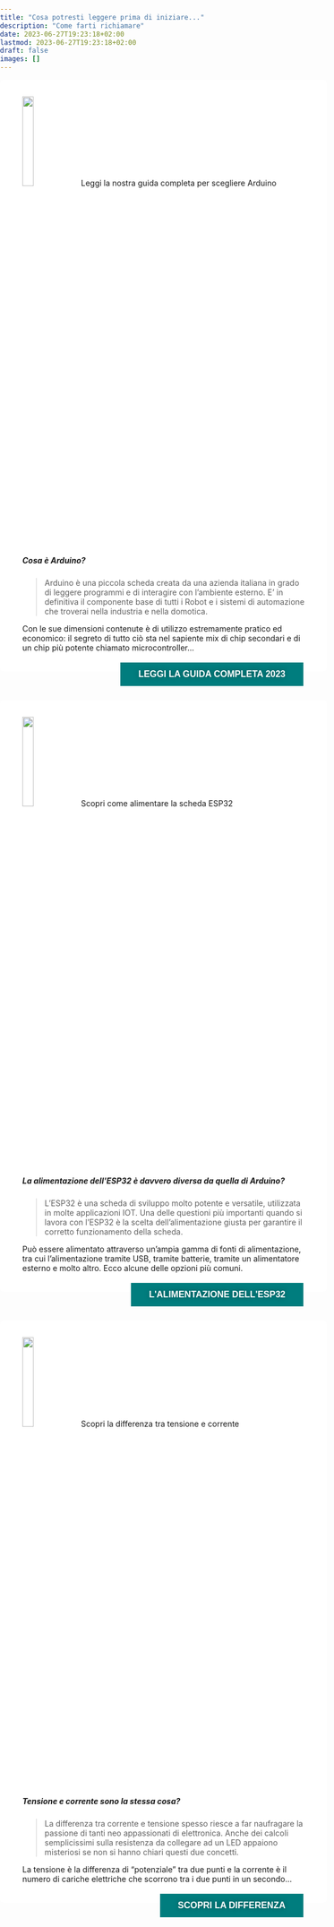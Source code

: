 ```yaml
---
title: "Cosa potresti leggere prima di iniziare..."
description: "Come farti richiamare"
date: 2023-06-27T19:23:18+02:00
lastmod: 2023-06-27T19:23:18+02:00
draft: false
images: []
---
```




<style>

.col-md-12 > article:nth-child(1) > h1:nth-child(1) {
  color: #ffffff;
}

.lead {
  padding-top:    5px;
  padding-bottom: 5px;
  padding-right: 10px;
  padding-left:  10px;
}

footer {
  background-image: url(images/footer.png);
}

body {
  background-image: url(images/103.jpeg);
  background-size: cover;
  background-repeat: no-repeat;
  margin: 0; 
  padding: 0;
}

h5 {
  font-weight: 700;
}

h3 {
  text-transform: uppercase;
  color: #5f7c57;
}

.bz-form {width: 684px; margin: 200px auto 0; }

.bz-container {
  width: 100%;
  background-color: #fff;
  padding: 30px 40px 20px;
  border-radius: 7px;
  border: 0px solid #74A1B4;
}

.bz-btmmargin {
  margin-bottom: 14px !important;
}
.bz-topmargin {
  margin-top: 6px !important;
}

.bz-left {float: left; width: 49%; padding-right: 2%; min-width: 300px;}
.bz-right {float: left; width: 49%; min-width: 300px;}
.bz-clear {clear: both;}

input[type='text'], input[type='email'] {
  box-sizing: border-box;
  -webkit-box-sizing: border-box;
  -moz-box-sizing: border-box;
  outline: 0;
  display: block;
  width: 100%;
  padding: 7px;
  border: 0;
  border-bottom: 1px solid #ddd;
  background: transparent;
  margin-bottom: 10px;
  height: 45px;
}

input[type='submit'] {
  float: right;
  background-color: #007D7E;
  border: none;
  color: white;
  font-size: 18px;
  text-transform: uppercase;
  font-weight: 700;
  text-shadow: 0 0 10px rgba(0, 0, 0, 0.40);
  padding: 12px 32px;
  text-align: center;
  text-decoration: none;
  display: inline-block;
  font-size: 16px;
  margin: 4px 2px;
  cursor: pointer;
}

/* input[type='submit']:hover {
  background-color: #000000;
} */

@media only screen and (max-width: 600px) {
  .bz-container {padding: 10px;}
  .bz-form {width: 100%;}
  .bz-left, .bz-right { width: 100%; padding: 0 10px;}
  input[type='submit'] {margin-left: 10px;}
}
</style>



<div class="bz-container">
<img width="20%" class="x figure-img img-fluid lazyload blur-up" src="/106/114.svg" alt="">
Leggi la nostra guida completa per scegliere Arduino

##### Cosa è Arduino?

> Arduino è una piccola scheda creata da una azienda italiana in grado di leggere programmi e di interagire con l’ambiente esterno. E’ in definitiva il componente base di tutti i Robot e i sistemi di automazione che troverai nella industria e nella domotica. 

Con le sue dimensioni contenute è di utilizzo estremamente pratico ed economico: il segreto di tutto ciò sta nel sapiente mix di chip secondari e di un chip più potente chiamato microcontroller...
<p> <input  onclick="location.href='https://www.robotdazero.it/blog/la-guida-definitiva-per-scegliere-il-tuo-arduino/';" class="btn btn-primary btn-lg px-4 mb-2" type="submit" value="Leggi la guida Completa 2023"> </p>
</div>

<br>
<br>
<br>

<div class="bz-container">
<img width="20%" class="x figure-img img-fluid lazyload blur-up" src="/106/115.svg" alt="">
Scopri come alimentare la scheda ESP32

##### La alimentazione dell'ESP32 è davvero diversa da quella di Arduino?

> L’ESP32 è una scheda di sviluppo molto potente e versatile, utilizzata in molte applicazioni IOT. Una delle questioni più importanti quando si lavora con l’ESP32 è la scelta dell’alimentazione giusta per garantire il corretto funzionamento della scheda. 

Può essere alimentato attraverso un’ampia gamma di fonti di alimentazione, tra cui l’alimentazione tramite USB, tramite batterie, tramite un alimentatore esterno e molto altro. Ecco alcune delle opzioni più comuni.
<p> <input onclick="location.href='https://www.robotdazero.it/blog/esp32-e-la-sua-alimentazione/';" class="btn btn-primary btn-lg px-4 mb-2" type="submit" value="L'alimentazione dell'ESP32"> </p>
</div>

<br>
<br>
<br>

<div class="bz-container">
<img width="20%" class="x figure-img img-fluid lazyload blur-up" src="/106/116.svg" alt="">
Scopri la differenza tra tensione e corrente

##### Tensione e corrente sono la stessa cosa?

> La differenza tra corrente e tensione spesso riesce a far naufragare la passione di tanti neo appassionati di elettronica. Anche dei calcoli semplicissimi sulla resistenza da collegare ad un LED appaiono misteriosi se non si hanno chiari questi due concetti.

La tensione è la differenza di “potenziale” tra due punti e la corrente è il numero di cariche elettriche che scorrono tra i due punti in un secondo...
<p> <input onclick="location.href='https://www.robotdazero.it/blog/la-differenza-tra-corrente-e-tensione/';" class="btn btn-primary btn-lg px-4 mb-2" type="submit" value="Scopri la differenza"> </p>
</div>

<br>
<br>
<br>
